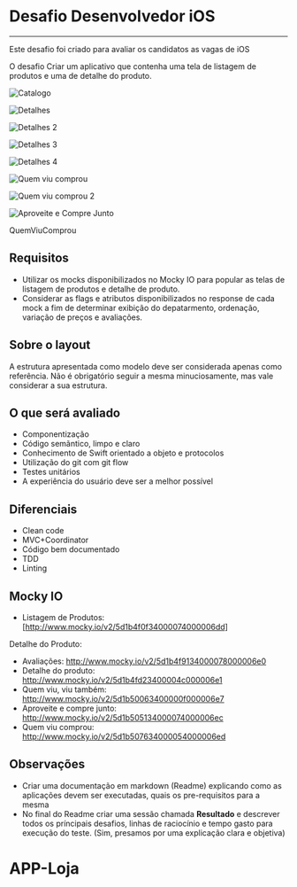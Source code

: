 # Desafio Desenvolvedor iOS

----
Este desafio foi criado para avaliar os candidatos as vagas de iOS

O desafio
Criar um aplicativo que contenha uma tela de listagem de produtos e uma de detalhe do produto.

![Catalogo](./layout/Catalogo.png)

![Detalhes](./layout/Detalhes.png)

![Detalhes 2](./layout/Detalhes2.png)

![Detalhes 3](./layout/Detalhes3.png)

![Detalhes 4](./layout/Detalhes4.png)

![Quem viu comprou](./layout/QuemViuComprou.png)

![Quem viu comprou 2](./layout/QuemViuComprou2.png)

![Aproveite e Compre Junto](./layout/AproveiteCompreJunto.png)

QuemViuComprou

## Requisitos

* Utilizar os mocks disponibilizados no Mocky IO para popular as telas de listagem de produtos e detalhe de produto.
* Considerar as flags e atributos disponibilizados no response de cada mock a fim de determinar exibição do depatarmento, ordenação, variação de preços e avaliações.

## Sobre o layout

A estrutura apresentada como modelo deve ser considerada apenas como referência. Não é obrigatório seguir a mesma minuciosamente, mas vale considerar a sua estrutura.

## O que será avaliado

* Componentização
* Código semãntico, limpo e claro
* Conhecimento de Swift orientado a objeto e protocolos
* Utilização do git com git flow
* Testes unitários
* A experiência do usuário deve ser a melhor possível

## Diferenciais

* Clean code
* MVC+Coordinator
* Código bem documentado
* TDD
* Linting

## Mocky IO

* Listagem de Produtos: [http://www.mocky.io/v2/5d1b4f0f34000074000006dd]

Detalhe do Produto:

* Avaliações: http://www.mocky.io/v2/5d1b4f9134000078000006e0
* Detalhe do produto: http://www.mocky.io/v2/5d1b4fd23400004c000006e1
* Quem viu, viu também: http://www.mocky.io/v2/5d1b50063400000f000006e7
* Aproveite e compre junto: http://www.mocky.io/v2/5d1b505134000074000006ec
* Quem viu comprou: http://www.mocky.io/v2/5d1b507634000054000006ed

## Observações

* Criar uma documentação em markdown (Readme) explicando como as aplicações devem ser executadas, quais os pre-requisitos para a mesma
* No final do Readme criar uma sessão chamada **Resultado** e descrever todos os príncipais desafios, linhas de raciocínio e tempo gasto para execução do teste. (Sim, presamos por uma explicação clara e objetiva)
# APP-Loja
